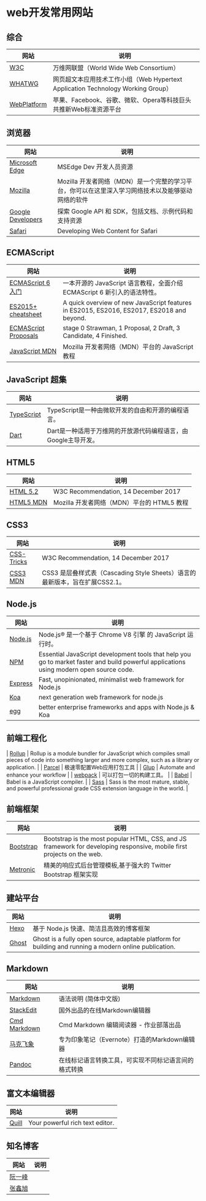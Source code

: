 # web开发常用网站

## 综合
| 网站 | 说明 |
| ------ |------|
| [W3C](https://www.w3.org/) | 万维网联盟（World Wide Web Consortium） |
| [WHATWG](https://whatwg.org/) | 网页超文本应用技术工作小组（Web Hypertext Application Technology Working Group） |
| [WebPlatform](http://www.webplatform.org/) | 苹果、Facebook、谷歌、微软、Opera等科技巨头共推新Web标准资源平台 |

## 浏览器
| 网站 | 说明 |
| ------ |------|
| [Microsoft Edge](https://dev.windows.com/zh-cn/microsoft-edge/) | MSEdge Dev 开发人员资源 |
| [Mozilla](https://developer.mozilla.org/zh-CN/) | Mozilla 开发者网络（MDN）是一个完整的学习平台，你可以在这里深入学习网络技术以及能够驱动网络的软件 |
| [Google Developers](https://developers.google.com/) | 探索 Google API 和 SDK，包括文档、示例代码和支持资源 |
| [Safari](https://developer.apple.com/library/ios/documentation/AppleApplications/Reference/SafariWebContent/Introduction/Introduction.html) | Developing Web Content for Safari |

## ECMAScript
| 网站 | 说明 |
| ------ |------|
| [ECMAScript 6 入门](http://es6.ruanyifeng.com/) | 一本开源的 JavaScript 语言教程，全面介绍 ECMAScript 6 新引入的语法特性。 |
| [ES2015+ cheatsheet](https://devhints.io/es6/) | A quick overview of new JavaScript features in ES2015, ES2016, ES2017, ES2018 and beyond. |
| [ECMAScript Proposals](https://github.com/tc39/proposals/) | stage 0 Strawman, 1 Proposal, 2 Draft, 3 Candidate, 4 Finished. |
| [JavaScript MDN](https://developer.mozilla.org/zh-CN/docs/Web/JavaScript) | Mozilla 开发者网络（MDN）平台的 JavaScript 教程 |

## JavaScript 超集
| 网站 | 说明 |
| ------ |------|
| [TypeScript](https://www.typescriptlang.org/) | TypeScript是一种由微软开发的自由和开源的编程语言。 |
| [Dart](https://www.typescriptlang.org/) | Dart是一种适用于万维网的开放源代码编程语言，由Google主导开发。 |

## HTML5
| 网站 | 说明 |
| ------ |------|
| [HTML 5.2](https://www.w3.org/TR/html5/) | W3C Recommendation, 14 December 2017 |
| [HTML5 MDN](https://developer.mozilla.org/zh-CN/docs/Web/Guide/HTML/HTML5) | Mozilla 开发者网络（MDN）平台的 HTML5 教程 |

## CSS3
| 网站 | 说明 |
| ------ |------|
| [CSS-Tricks](https://css-tricks.com/) | W3C Recommendation, 14 December 2017 |
| [CSS3 MDN](https://developer.mozilla.org/zh-CN/docs/Web/CSS/CSS3) | CSS3 是层叠样式表（Cascading Style Sheets）语言的最新版本，旨在扩展CSS2.1。|

## Node.js
| 网站 | 说明 |
| ------ |------|
| [Node.js](https://nodejs.org/zh-cn/) | Node.js® 是一个基于 Chrome V8 引擎 的 JavaScript 运行时。 |
| [NPM](https://www.npmjs.com/) | Essential JavaScript development tools that help you go to market faster and build powerful applications using modern open source code. |
| [Express](http://expressjs.com/) | Fast, unopinionated, minimalist web framework for Node.js |
| [Koa](https://koajs.com/) | next generation web framework for node.js |
| [egg](https://eggjs.org/) | better enterprise frameworks and apps with Node.js & Koa |

## 前端工程化
| [Rollup](https://gulpjs.com/) | Rollup is a module bundler for JavaScript which compiles small pieces of code into something larger and more complex, such as a library or application. |
| [Parcel](https://parceljs.org/) | 极速零配置Web应用打包工具 |
| [Glup](https://gulpjs.com/) | Automate and enhance your workflow |
| [webpack](https://webpack.js.org/) | 可以打包一切的构建工具。 |
| [Babel](https://babeljs.io/) | Babel is a JavaScript compiler. |
| [Sass](https://sass-lang.com/) | Sass is the most mature, stable, and powerful professional grade CSS extension language in the world. |

## 前端框架
| 网站 | 说明 |
| ------ |------|
| [Bootstrap](http://getbootstrap.com/) | Bootstrap is the most popular HTML, CSS, and JS framework for developing responsive, mobile first projects on the web. |
| [Metronic](http://www.keenthemes.com/preview/metronic/) | 精美的响应式后台管理模板,基于强大的 Twitter Bootstrap 框架实现 |

## 建站平台
| 网站 | 说明 |
| ------ |------|
| [Hexo](https://hexo.io/zh-cn/) | 基于 Node.js 快速、简洁且高效的博客框架 |
| [Ghost](https://ghost.org/) | Ghost is a fully open source, adaptable platform for building and running a modern online publication. |

## Markdown
| 网站 | 说明 |
| ------ |------|
| [Markdown](http://wowubuntu.com/markdown/) | 语法说明 (简体中文版) |
| [StackEdit](https://stackedit.io/) | 国外出品的在线Markdown编辑器 |
| [Cmd Markdown](https://www.zybuluo.com/mdeditor) | Cmd Markdown 编辑阅读器 - 作业部落出品 |
| [马克飞象](https://maxiang.io/) | 专为印象笔记（Evernote）打造的Markdown编辑器 |
| [Pandoc](http://pandoc.org/try/) | 在线标记语言转换工具，可实现不同标记语言间的格式转换 |

## 富文本编辑器
| 网站 | 说明 |
| ------ |------|
| [Quill](https://quilljs.com/) | Your powerful rich text editor. |

## 知名博客
| 网站 | 说明 |
| ------ |------|
| [阮一峰](http://www.ruanyifeng.com/blog/) |  |
| [张鑫旭](https://www.zhangxinxu.com/) |  |
